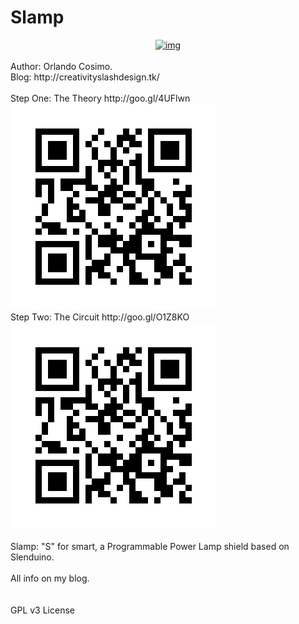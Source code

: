 Slamp
=====

<div style="text-align: center;">
<a href="http://2.bp.blogspot.com/-BlqaGhdSCIU/VFfoJaKKGXI/AAAAAAAAEa0/uXBwS57-K6A/s1600/lamp2.jpg">
<img alt="img" src="http://2.bp.blogspot.com/-BlqaGhdSCIU/VFfoJaKKGXI/AAAAAAAAEa0/uXBwS57-K6A/s1600/lamp2.jpg">
</a>
</div>
<br>
Author: Orlando Cosimo.<br>
Blog: http://creativityslashdesign.tk/
<br>
<br>
Step One: The Theory  http://goo.gl/4UFlwn
<br>
<img src="https://raw.githubusercontent.com/cosmok82/Slamp/master/link1.jpg" alt="link1.jpg">
<br>
Step Two: The Circuit http://goo.gl/O1Z8KO
<br>
<img src="https://raw.githubusercontent.com/cosmok82/Slamp/master/link2.jpg" alt="link2.jpg">
<br>
<br>
Slamp: "S" for smart, a Programmable Power Lamp shield based on Slenduino.
<br>
<br>
All info on my blog.
<br>
<br>
<br>
GPL v3 License

